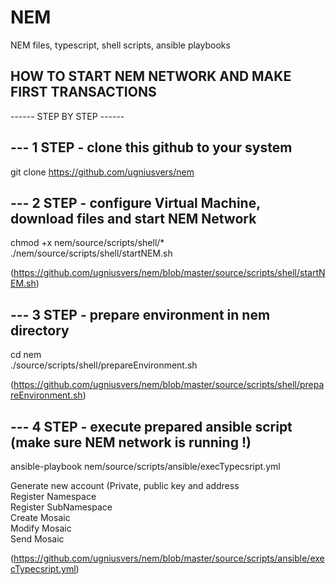 # NEM
NEM files, typescript, shell scripts, ansible playbooks  

HOW TO START NEM NETWORK AND MAKE FIRST TRANSACTIONS  
-
------ STEP BY STEP ------  

--- 1 STEP - clone this github to your system
-
git clone https://github.com/ugniusvers/nem  

--- 2 STEP - configure Virtual Machine, download files and start NEM Network
-
chmod +x nem/source/scripts/shell/*  
./nem/source/scripts/shell/startNEM.sh

(https://github.com/ugniusvers/nem/blob/master/source/scripts/shell/startNEM.sh)  

--- 3 STEP - prepare environment in nem directory
-
cd nem  
./source/scripts/shell/prepareEnvironment.sh

(https://github.com/ugniusvers/nem/blob/master/source/scripts/shell/prepareEnvironment.sh)  

--- 4 STEP - execute prepared ansible script (make sure NEM network is running !)
-
ansible-playbook nem/source/scripts/ansible/execTypecsript.yml

Generate new account (Private, public key and address  
Register Namespace  
Register SubNamespace  
Create Mosaic  
Modify Mosaic  
Send Mosaic  

(https://github.com/ugniusvers/nem/blob/master/source/scripts/ansible/execTypecsript.yml)  
